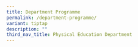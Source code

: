 ```yaml
---
title: Department Programme
permalink: /department-programme/
variant: tiptap
description: ""
third_nav_title: Physical Education Department
---
```

